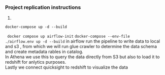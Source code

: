 ### Project replication instructions
1. 
`docker-compose up -d --build`

` docker compose up airflow-init`
`docker-compose --env-file ./airflow.env up -d --build`
in airflow run the pipeline to write data to local and s3 , from which we will run glue crawler to determine the data schema and create metadata rables in catalog.\
In Athena we use this to query the data directly from S3 but also to load it to redshift for anlytics purposes.\
Lastly we connect quicksight to redshift to visualize the data